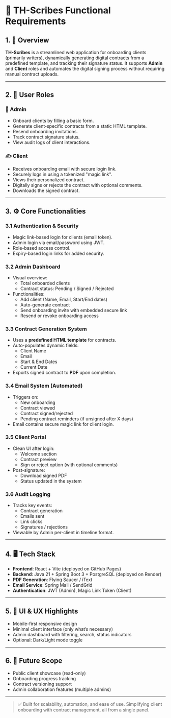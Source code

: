 # 📄 TH-Scribes Functional Requirements

## 1. 🧩 Overview

**TH-Scribes** is a streamlined web application for onboarding clients (primarily writers), dynamically generating digital contracts from a predefined template, and tracking their signature status. It supports **Admin** and **Client** roles and automates the digital signing process without requiring manual contract uploads.

---

## 2. 👥 User Roles

### 🔑 Admin
- Onboard clients by filling a basic form.
- Generate client-specific contracts from a static HTML template.
- Resend onboarding invitations.
- Track contract signature status.
- View audit logs of client interactions.

### ✍️ Client
- Receives onboarding email with secure login link.
- Securely logs in using a tokenized "magic link".
- Views their personalized contract.
- Digitally signs or rejects the contract with optional comments.
- Downloads the signed contract.

---

## 3. ⚙️ Core Functionalities

### 3.1 Authentication & Security
- Magic link-based login for clients (email token).
- Admin login via email/password using JWT.
- Role-based access control.
- Expiry-based login links for added security.

### 3.2 Admin Dashboard
- Visual overview:
    - Total onboarded clients
    - Contract status: Pending / Signed / Rejected
- Functionalities:
    - Add client (Name, Email, Start/End dates)
    - Auto-generate contract
    - Send onboarding invite with embedded secure link
    - Resend or revoke onboarding access

### 3.3 Contract Generation System
- Uses a **predefined HTML template** for contracts.
- Auto-populates dynamic fields:
    - Client Name
    - Email
    - Start & End Dates
    - Current Date
- Exports signed contract to **PDF** upon completion.

### 3.4 Email System (Automated)
- Triggers on:
    - New onboarding
    - Contract viewed
    - Contract signed/rejected
    - Pending contract reminders (if unsigned after X days)
- Email contains secure magic link for client login.

### 3.5 Client Portal
- Clean UI after login:
    - Welcome section
    - Contract preview
    - Sign or reject option (with optional comments)
- Post-signature:
    - Download signed PDF
    - Status updated in the system

### 3.6 Audit Logging
- Tracks key events:
    - Contract generation
    - Emails sent
    - Link clicks
    - Signatures / rejections
- Viewable by Admin per-client in timeline format.

---

## 4. 🖥️ Tech Stack

- **Frontend**: React + Vite (deployed on GitHub Pages)
- **Backend**: Java 21 + Spring Boot 3 + PostgreSQL (deployed on Render)
- **PDF Generation**: Flying Saucer / iText
- **Email Service**: Spring Mail / SendGrid
- **Authentication**: JWT (Admin), Magic Link Token (Client)

---

## 5. 📱 UI & UX Highlights

- Mobile-first responsive design
- Minimal client interface (only what’s necessary)
- Admin dashboard with filtering, search, status indicators
- Optional: Dark/Light mode toggle

---

## 6. 📌 Future Scope

- Public client showcase (read-only)
- Onboarding progress tracking
- Contract versioning support
- Admin collaboration features (multiple admins)

---

> ✅ Built for scalability, automation, and ease of use. Simplifying client onboarding with contract management, all from a single panel.
